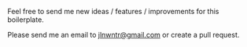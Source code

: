 Feel free to send me new ideas / features / improvements for this boilerplate.

Please send me an email to jlnwntr@gmail.com or create a pull request.
